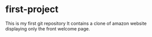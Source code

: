 # first-project
This is my first git repository
It contains a clone of amazon website displaying only the front welcome page.
